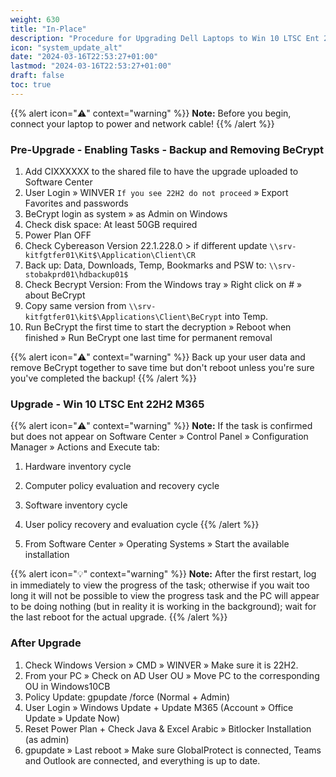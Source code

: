 ```yaml
---
weight: 630
title: "In-Place"
description: "Procedure for Upgrading Dell Laptops to Win 10 LTSC Ent 22H2 M365"
icon: "system_update_alt"
date: "2024-03-16T22:53:27+01:00"
lastmod: "2024-03-16T22:53:27+01:00"
draft: false
toc: true
---
```


{{% alert icon="⚠️" context="warning" %}}
**Note:** Before you begin, connect your laptop to power and network cable!
{{% /alert %}}

### Pre-Upgrade - Enabling Tasks - Backup and Removing BeCrypt

1. Add CIXXXXXX to the shared file to have the upgrade uploaded to Software Center
2. User Login » WINVER `If you see 22H2 do not proceed` » Export Favorites and passwords
3. BeCrypt login as system » as Admin on Windows
5. Check disk space: At least 50GB required
6. Power Plan OFF
7. Check Cybereason Version 22.1.228.0 > if different update `\\srv-kitfgtfer01\Kit$\Application\Client\CR`
8. Back up: Data, Downloads, Temp, Bookmarks and PSW to: `\\srv-stobakprd01\hdbackup01$`
9. Check Becrypt Version: From the Windows tray » Right click on # » about BeCrypt
10. Copy same version from `\\srv-kitfgtfer01\kit$\Applications\Client\BeCrypt` into Temp.
11. Run BeCrypt the first time to start the decryption » Reboot when finished » Run BeCrypt one last time for permanent removal

{{% alert icon="⚠️" context="warning" %}}
Back up your user data and remove BeCrypt together to save time but don't reboot unless you're sure you've completed the backup!
{{% /alert %}}
   

### Upgrade - Win 10 LTSC Ent 22H2 M365


{{% alert icon="⚠️" context="warning" %}}
**Note:** If the task is confirmed but does not appear on Software Center » Control Panel » Configuration Manager » Actions and Execute tab:
1. Hardware inventory cycle
2. Computer policy evaluation and recovery cycle
3. Software inventory cycle
4. User policy recovery and evaluation cycle
{{% /alert %}}


5. From Software Center » Operating Systems » Start the available installation


{{% alert icon="💡" context="warning" %}}
**Note:** After the first restart, log in immediately to view the progress of the task; otherwise if you wait too long it will not be possible to view the progress task and the PC will appear to be doing nothing (but in reality it is working in the background); wait for the last reboot for the actual upgrade.
{{% /alert %}}


### After Upgrade

1. Check Windows Version » CMD » WINVER » Make sure it is 22H2.
2. From your PC » Check on AD User OU » Move PC to the corresponding OU in Windows10CB
3. Policy Update: gpupdate /force (Normal + Admin)
4. User Login » Windows Update + Update M365 (Account » Office Update » Update Now)
5. Reset Power Plan + Check Java & Excel Arabic » Bitlocker Installation (as admin)
6. gpupdate » Last reboot » Make sure GlobalProtect is connected, Teams and Outlook are connected, and everything is up to date.